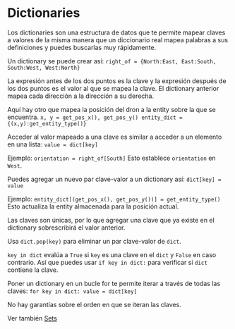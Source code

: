 # Dictionaries
Los dictionaries son una estructura de datos que te permite mapear claves a valores de la misma manera que un diccionario real mapea palabras a sus definiciones y puedes buscarlas muy rápidamente.

Un dictionary se puede crear así:
`right_of = {North:East, East:South, South:West, West:North}`

La expresión antes de los dos puntos es la clave y la expresión después de los dos puntos es el valor al que se mapea la clave.
El dictionary anterior mapea cada dirección a la dirección a su derecha.

Aquí hay otro que mapea la posición del dron a la entity sobre la que se encuentra.
`x, y = get_pos_x(), get_pos_y()
entity_dict = {(x,y):get_entity_type()}`

Acceder al valor mapeado a una clave es similar a acceder a un elemento en una lista:
`value = dict[key]`

Ejemplo:
`orientation = right_of[South]`
Esto establece `orientation` en `West`.

Puedes agregar un nuevo par clave-valor a un dictionary así:
`dict[key] = value`

Ejemplo:
`entity_dict[(get_pos_x(), get_pos_y())] = get_entity_type()`
Esto actualiza la entity almacenada para la posición actual.

Las claves son únicas, por lo que agregar una clave que ya existe en el dictionary sobrescribirá el valor anterior.

Usa `dict.pop(key)` para eliminar un par clave-valor de `dict`.

`key in dict` evalúa a `True` si `key` es una clave en el `dict` y `False` en caso contrario.
Así que puedes usar `if key in dict:` para verificar si `dict` contiene la clave.

Poner un dictionary en un bucle for te permite iterar a través de todas las claves:
`for key in dict:
	value = dict[key]`

No hay garantías sobre el orden en que se iteran las claves.

Ver también [Sets](docs/scripting/sets.md)
